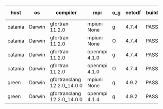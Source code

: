 

| host     | os       | compiler                              | mpi                      | o_g        | netcdf        | build       | u_pass          | u_fail          | s_pass            | s_fail            | e_pass             | e_fail             | nuopc_pass       | nuopc_fail       | artifacts link          |
|----------|----------|---------------------------------------|--------------------------|------------|---------------|-------------|-----------------|-----------------|-------------------|-------------------|--------------------|--------------------|------------------|------------------|-------------------------|
| catania | Darwin | gfortran 11.2.0 | mpiuni None  | g | 4.7.4  | PASS | 12521 | 0 | 8 | 0 | 44 | 0 | None | None | <a href="https://github.com/esmf-org/esmf-test-artifacts/tree/5bf7bb7185768dfec9b3ce2f083885a242210843/feature_hconfig-extras/gfortran/11.2.0/g/mpiuni/None" target="_blank">5bf7bb7</a> | 
| catania | Darwin | gfortran 11.2.0 | mpiuni None  | O | 4.7.4  | PASS | 12521 | 0 | 8 | 0 | 44 | 0 | None | None | <a href="https://github.com/esmf-org/esmf-test-artifacts/tree/db232d4683216a7b326f88eb8dd1ca6099f3de25/feature_hconfig-extras/gfortran/11.2.0/O/mpiuni/None" target="_blank">db232d4</a> | 
| catania | Darwin | gfortran 11.2.0 | openmpi 4.1.0  | g | 4.7.4  | PASS | 14186 | 3 | 50 | 0 | 81 | 0 | 51 | 0 | <a href="https://github.com/esmf-org/esmf-test-artifacts/tree/0ed91f058ae2d0a85340c64d105c86ae06a09806/feature_hconfig-extras/gfortran/11.2.0/g/openmpi/4.1.0" target="_blank">0ed91f0</a> | 
| catania | Darwin | gfortran 11.2.0 | openmpi 4.1.0  | O | 4.7.4  | PASS | 14186 | 3 | 50 | 0 | 81 | 0 | 51 | 0 | <a href="https://github.com/esmf-org/esmf-test-artifacts/tree/9d87c501180221d7bdad23f413fae84464063fa0/feature_hconfig-extras/gfortran/11.2.0/O/openmpi/4.1.0" target="_blank">9d87c50</a> | 
| green | Darwin | gfortranclang 12.2.0_14.0.0 | mpiuni None  | g | 4.9.2  | PASS | None | None | None | None | None | None | None | None | <a href="https://github.com/esmf-org/esmf-test-artifacts/tree/d445bf4b5e4dc363b0d3aa55505395747665e709/feature_hconfig-extras/gfortranclang/12.2.0_14.0.0/g/mpiuni/None" target="_blank">d445bf4</a> | 
| green | Darwin | gfortranclang 12.2.0_14.0.0 | openmpi 4.1.4  | g | 4.9.2  | PASS | 14189 | 0 | 50 | 0 | 81 | 0 | 51 | 0 | <a href="https://github.com/esmf-org/esmf-test-artifacts/tree/4e8fa517bf2533a7deaf8f12b6c4063c8909e858/feature_hconfig-extras/gfortranclang/12.2.0_14.0.0/g/openmpi/4.1.4" target="_blank">4e8fa51</a> | 
